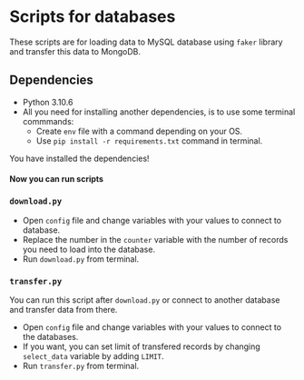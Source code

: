 # Scripts for databases

These scripts are for loading data to MySQL database using `faker` library and transfer this data to MongoDB.

## Dependencies

* Python 3.10.6
* All you need for installing another dependencies, is to use some terminal commmands:
    * Create `env` file with a command depending on your OS.
    * Use `pip install -r requirements.txt` command in terminal.

You have installed the dependencies!

#### Now you can run scripts

### `download.py`

* Open `config` file and change variables with your values to connect to database.
* Replace the number in the `counter` variable with the number of records you need to load into the database.
* Run `download.py` from terminal.

### `transfer.py`

You can run this script after `download.py` or connect to another database and transfer data from there.

* Open `config` file and change variables with your values to connect to the databases.
* If you want, you can set limit of transfered records by changing `select_data` variable by adding `LIMIT`. 
* Run `transfer.py` from terminal.
